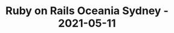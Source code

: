 ---
layout: post
title: Ruby on Rails Oceania Sydney - 2021-05-11
datetime: '2021-05-11T04:00:00-04:00'
name: Ruby on Rails Oceania Sydney
external_url: https://www.meetup.com/Ruby-On-Rails-Oceania-Sydney/events/276105449/
online_event: false
year_month: 2021-05
---